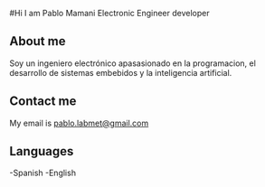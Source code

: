 #Hi I am Pablo Mamani Electronic Engineer developer

## About me 

Soy un ingeniero electrónico apasasionado en la programacion, el desarrollo de sistemas embebidos y la inteligencia artificial.

## Contact me

My email is pablo.labmet@gmail.com

## Languages

  -Spanish
  -English
